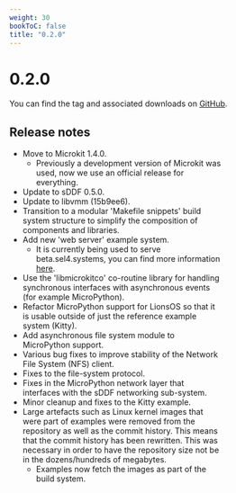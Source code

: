 ```yaml
---
weight: 30
bookToC: false
title: "0.2.0"
---
```


# 0.2.0

You can find the tag and associated downloads on [GitHub](https://github.com/au-ts/lionsos/releases/tag/0.2.0).

## Release notes

<div style="width: 75%">

* Move to Microkit 1.4.0.
    * Previously a development version of Microkit was used, now we use
      an official release for everything.
* Update to sDDF 0.5.0.
* Update to libvmm (15b9ee6).
* Transition to a modular 'Makefile snippets' build system structure to
  simplify the composition of components and libraries.
* Add new 'web server' example system.
    * It is currently being used to serve beta.sel4.systems, you can find more
      information [here](https://lionsos.org/docs/examples/webserver/).
* Use the 'libmicrokitco' co-routine library for handling synchronous interfaces
  with asynchronous events (for example MicroPython).
* Refactor MicroPython support for LionsOS so that it is usable outside of just
  the reference example system (Kitty).
* Add asynchronous file system module to MicroPython support.
* Various bug fixes to improve stability of the Network File System (NFS) client.
* Fixes to the file-system protocol.
* Fixes in the MicroPython network layer that interfaces with the sDDF networking
  sub-system.
* Minor cleanup and fixes to the Kitty example.
* Large artefacts such as Linux kernel images that were part of examples were removed
  from the repository as well as the commit history. This means that the commit history
  has been rewritten. This was necessary in order to have the repository size not be
  in the dozens/hundreds of megabytes.
    * Examples now fetch the images as part of the build system.

</div>
